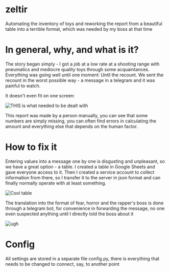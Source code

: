 # zeltir
Automating the inventory of toys and reworking the report from a beautiful table into a terrible format, which was needed by my boss at that time

# In general, why, and what is it?
The story began simply - I got a job at a low rate at a shooting range with pneumatics and mediocre quality toys through some acquaintances. 
Everything was going well until one moment: Until the recount. We sent the recount in the worst possible way - a message in a telegram and it was painful to watch.

It doesn't even fit on one screen:

![THIS is what needed to be dealt with](https://i.imgur.com/8AKTfID.png)

This report was made by a person manually, you can see that some numbers are simply missing, you can often find errors in calculating the amount and everything else that depends on the human factor.

# How to fix it

Entering values ​​into a message one by one is disgusting and unpleasant, so we have a great option - a table. I created a table in Google Sheets and gave everyone access to it. 
Then I created a service account to collect information from there, so I transfer it to the server in json format and can finally normally operate with at least something.


![Cool table](https://imgur.com/nsJOG1M.png)

The translation into the format of fear, horror and the rapper's boss is done through a telegram bot, for convenience in forwarding the message, no one even suspected anything until I directly told the boss about it

![ugh](https://imgur.com/p0Rrcw6.png)

# Config

All settings are stored in a separate file config.py, there is everything that needs to be changed to connect, say, to another point
